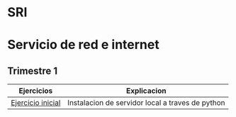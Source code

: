 # SRI
# Servicio de red e internet
## Trimestre 1
Ejercicios|Explicacion
---------------|---------------
[Ejercicio inicial](SRI_(Ignacio)/Trimestre_1/Ejercicio_inicial/Ejercicio_inicial_pdf.pdf)|Instalacion de servidor local a traves de python

